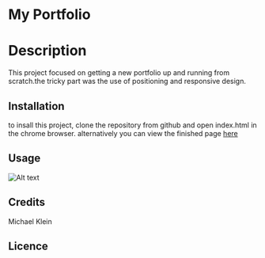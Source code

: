 # My Portfolio 

# Description
This project focused on getting a new portfolio up and running from scratch.the tricky part was the use of positioning and responsive design. 

## Installation
to insall this project, clone the repository from github and open index.html in the chrome browser. alternatively you can view the finished page [here](https://b0n3yard.github.io/module_2/)


## Usage
![Alt text]( "example")


## Credits
Michael Klein

## Licence